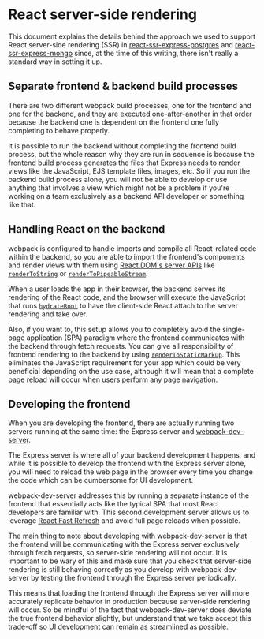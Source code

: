 # React server-side rendering

This document explains the details behind the approach we used to support React server-side rendering (SSR) in [react-ssr-express-postgres](../starters/react-ssr-express-postgres) and [react-ssr-express-mongo](../starters/react-ssr-express-mongo) since, at the time of this writing, there isn't really a standard way in setting it up.

## Separate frontend & backend build processes

There are two different webpack build processes, one for the frontend and one for the backend, and they are executed one-after-another in that order because the backend one is dependent on the frontend one fully completing to behave properly.

It is possible to run the backend without completing the frontend build process, but the whole reason why they are run in sequence is because the frontend build process generates the files that Express needs to render views like the JavaScript, EJS template files, images, etc. So if you run the backend build process alone, you will not be able to develop or use anything that involves a view which might not be a problem if you're working on a team exclusively as a backend API developer or something like that.

## Handling React on the backend

webpack is configured to handle imports and compile all React-related code within the backend, so you are able to import the frontend's components and render views with them using [React DOM's server APIs](https://react.dev/reference/react-dom/server) like [`renderToString`](https://react.dev/reference/react-dom/server/renderToString) or [`renderToPipeableStream`](https://react.dev/reference/react-dom/server/renderToPipeableStream).

When a user loads the app in their browser, the backend serves its rendering of the React code, and the browser will execute the JavaScript that runs [`hydrateRoot`](https://react.dev/reference/react-dom/client/hydrateRoot) to have the client-side React attach to the server rendering and take over.

Also, if you want to, this setup allows you to completely avoid the single-page application (SPA) paradigm where the frontend communicates with the backend through fetch requests. You can give all responsibility of frontend rendering to the backend by using [`renderToStaticMarkup`](https://react.dev/reference/react-dom/server/renderToStaticMarkup). This eliminates the JavaScript requirement for your app which could be very beneficial depending on the use case, although it will mean that a complete page reload will occur when users perform any page navigation.

## Developing the frontend

When you are developing the frontend, there are actually running two servers running at the same time: the Express server and [webpack-dev-server](https://webpack.js.org/configuration/dev-server).

The Express server is where all of your backend development happens, and while it is possible to develop the frontend with the Express server alone, you will need to reload the web page in the browser every time you change the code which can be cumbersome for UI development.

webpack-dev-server addresses this by running a separate instance of the frontend that essentially acts like the typical SPA that most React developers are familiar with. This second development server allows us to leverage [React Fast Refresh](https://github.com/pmmmwh/react-refresh-webpack-plugin#readme) and avoid full page reloads when possible.

The main thing to note about developing with webpack-dev-server is that the frontend will be communicating with the Express server exclusively through fetch requests, so server-side rendering will not occur. It is important to be wary of this and make sure that you check that server-side rendering is still behaving correctly as you develop with webpack-dev-server by testing the frontend through the Express server periodically.

This means that loading the frontend through the Express server will more accurately replicate behavior in production because server-side rendering will occur. So be mindful of the fact that webpack-dev-server does deviate the true frontend behavior slightly, but understand that we take accept this trade-off so UI development can remain as streamlined as possible.
